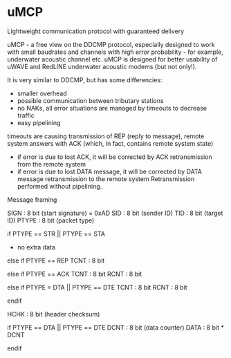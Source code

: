 # uMCP
Lightweight communication protocol with guaranteed delivery

uMCP - a free view on the DDCMP protocol, especially designed to
work with small baudrates and channels with high error probability - for example,
underwater acoustic channel etc.
uMCP is designed for better usability of uWAVE and RedLINE underwater acoustic
modems (but not only!).

It is very similar to DDCMP, but has some differencies:
- smaller overhead
- possible communication between tributary stations
- no NAKs, all error situations are managed by timeouts to decrease traffic
- easy pipelining

timeouts are causing transmission of REP (reply to message),
remote system answers with ACK (which, in fact, contains remote system state)
- if error is due to lost ACK, it will be corrected by ACK retransmission from the remote system
- if error is due to lost DATA message, it will be corrected by DATA message retransmission to the remote system
Retransmission performed without pipelining.
 

Message framing
 
SIGN  : 8 bit  (start signature) = 0xAD
SID   : 8 bit  (sender ID)
TID   : 8 bit  (target ID)
PTYPE : 8 bit  (packet type)

if PTYPE == STR || PTYPE == STA
- no extra data

else if PTYPE == REP
	TCNT  : 8 bit

else if PTYPE == ACK
	TCNT  : 8 bit
	RCNT  : 8 bit

else if PTYPE = DTA || PTYPE == DTE
	TCNT  : 8 bit
	RCNT  : 8 bit

endif

HCHK  : 8 bit (header checksum)

if PTYPE == DTA || PTYPE == DTE
	DCNT  : 8 bit (data counter)
	DATA  : 8 bit * DCNT
 
endif
 
